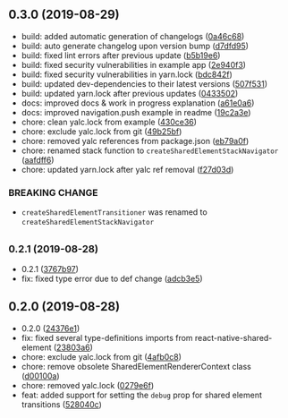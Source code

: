 ## 0.3.0 (2019-08-29)

* build: added automatic generation of changelogs ([0a46c68](https://github.com/IjzerenHein/react-navigation-sharedelement/commit/0a46c68))
* build: auto generate changelog upon version bump ([d7dfd95](https://github.com/IjzerenHein/react-navigation-sharedelement/commit/d7dfd95))
* build: fixed lint errors after previous update ([b5b19e6](https://github.com/IjzerenHein/react-navigation-sharedelement/commit/b5b19e6))
* build: fixed security vulnerabilities in example app ([2e940f3](https://github.com/IjzerenHein/react-navigation-sharedelement/commit/2e940f3))
* build: fixed security vulnerabilities in yarn.lock ([bdc842f](https://github.com/IjzerenHein/react-navigation-sharedelement/commit/bdc842f))
* build: updated dev-dependencies to their latest versions ([507f531](https://github.com/IjzerenHein/react-navigation-sharedelement/commit/507f531))
* build: updated yarn.lock after previous updates ([0433502](https://github.com/IjzerenHein/react-navigation-sharedelement/commit/0433502))
* docs: improved docs & work in progress explanation ([a61e0a6](https://github.com/IjzerenHein/react-navigation-sharedelement/commit/a61e0a6))
* docs: improved navigation.push example in readme ([19c2a3e](https://github.com/IjzerenHein/react-navigation-sharedelement/commit/19c2a3e))
* chore: clean yalc.lock from example ([430ce36](https://github.com/IjzerenHein/react-navigation-sharedelement/commit/430ce36))
* chore: exclude yalc.lock from git ([49b25bf](https://github.com/IjzerenHein/react-navigation-sharedelement/commit/49b25bf))
* chore: removed yalc references from package.json ([eb79a0f](https://github.com/IjzerenHein/react-navigation-sharedelement/commit/eb79a0f))
* chore: renamed stack function to `createSharedElementStackNavigator` ([aafdff6](https://github.com/IjzerenHein/react-navigation-sharedelement/commit/aafdff6))
* chore: updated yarn.lock after yalc ref removal ([f27d03d](https://github.com/IjzerenHein/react-navigation-sharedelement/commit/f27d03d))


### BREAKING CHANGE

* `createSharedElementTransitioner` was renamed to `createSharedElementStackNavigator`


## <small>0.2.1 (2019-08-28)</small>

* 0.2.1 ([3767b97](https://github.com/IjzerenHein/react-navigation-sharedelement/commit/3767b97))
* fix: fixed type error due to def change ([adcb3e5](https://github.com/IjzerenHein/react-navigation-sharedelement/commit/adcb3e5))



## 0.2.0 (2019-08-28)

* 0.2.0 ([24376e1](https://github.com/IjzerenHein/react-navigation-sharedelement/commit/24376e1))
* fix: fixed several type-definitions imports from react-native-shared-element ([23803a6](https://github.com/IjzerenHein/react-navigation-sharedelement/commit/23803a6))
* chore: exclude yalc.lock from git ([4afb0c8](https://github.com/IjzerenHein/react-navigation-sharedelement/commit/4afb0c8))
* chore: remove obsolete SharedElementRendererContext class ([d00100a](https://github.com/IjzerenHein/react-navigation-sharedelement/commit/d00100a))
* chore: removed yalc.lock ([0279e6f](https://github.com/IjzerenHein/react-navigation-sharedelement/commit/0279e6f))
* feat: added support for setting the `debug` prop for shared element transitions ([528040c](https://github.com/IjzerenHein/react-navigation-sharedelement/commit/528040c))
